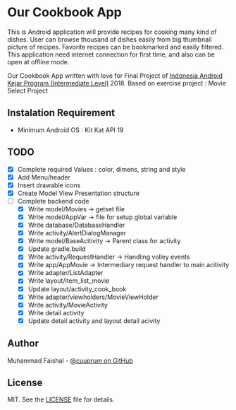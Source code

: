 Our Cookbook App
================

This is Android application will provide recipes for cooking many kind of dishes.
User can browse thousand of dishes easily from big thumbnail picture of recipes. 
Favorite recipes can be bookmarked and easily filtered.
This application need internet connection for first time, and also can be open at offline mode.

Our Cookbook App written with love for Final Project of [Indonesia Android Kejar Program (Intermediate Level)][1] 2018.
Based on exercise project : Movie Select Project


Instalation Requirement
-----------------------
 * Minimum Android OS : Kit Kat API 19
 

TODO
----
 * [x] Complete required Values : color, dimens, string and style
 * [x] Add Menu/header
 * [x] Insert drawable icons
 * [x] Create Model View Presentation structure
 * [ ] Complete backend code
	* [x] Write model/Movies -> getset file
	* [x] Write model/AppVar -> file for setup global variable
	* [x] Write database/DatabaseHandler 
	* [x] Write activity/AlertDialogManager
	* [x] Write model/BaseAcitivity -> Parent class for activity	
	* [x] Update gradle.build
	* [x] Write activity/RequestHandler -> Handling volley events
	* [x] Write app/AppMovie -> Intermediary  request handler to main acitivity
	* [x] Write adapter/ListAdapter
	* [x] Write layout/item_list_movie
	* [x] Update layout/activity_cook_book
	* [x] Write adapter/viewholders/MovieViewHolder
	* [x] Write activity/MovieActivity
	* [x] Write detail activity
	* [x] Update detail activity and layout detail acivity

Author
------
Muhammad Faishal - [@cuuprum on GitHub][2]

License
-------
MIT. See the [LICENSE][3] file for details.

[1]: http://indonesiaandroidkejar.id/
[2]: https://github.com/cuuprum	
[3]: https://github.com/cuuprum/blob/master/LICENSE

